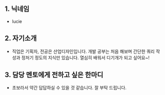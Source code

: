 ## 1. 닉네임

+ lucie

## 2. 자기소개

+ 직업은 기획자, 전공은 산업디자인입니다. 개발 공부는 처음 해보며 간단한 쿼리 작성과 정처기 정도의 지식만 있습니다. 열심히 배워서 디기개가 되고 싶어요~! 

## 3. 담당 멘토에게 전하고 싶은 한마디

+ 초보라서 약간 답답하실 수 있을 것 같습니다. 잘 부탁 드립니다.
